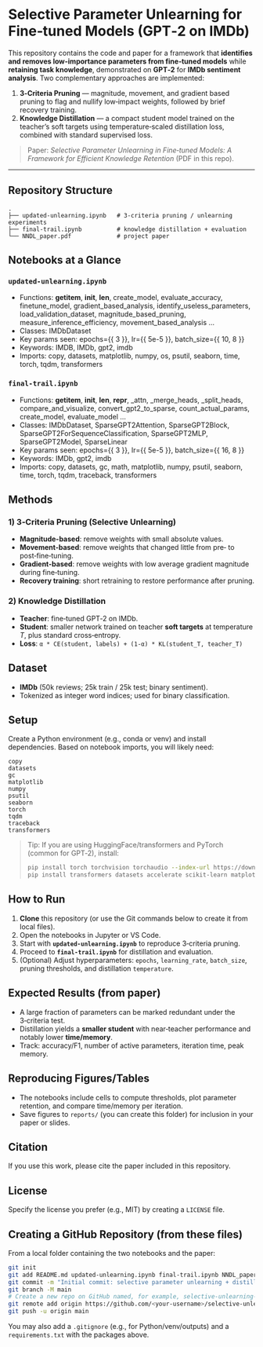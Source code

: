 # Selective Parameter Unlearning for Fine‑tuned Models (GPT‑2 on IMDb)

This repository contains the code and paper for a framework that **identifies and removes low-importance parameters from fine‑tuned models** while **retaining task knowledge**, demonstrated on **GPT‑2** for **IMDb sentiment analysis**. Two complementary approaches are implemented:

1. **3‑Criteria Pruning** — magnitude, movement, and gradient based pruning to flag and nullify low‑impact weights, followed by brief recovery training.
2. **Knowledge Distillation** — a compact student model trained on the teacher’s soft targets using temperature‑scaled distillation loss, combined with standard supervised loss.

> Paper: *Selective Parameter Unlearning in Fine‑tuned Models: A Framework for Efficient Knowledge Retention* (PDF in this repo).

---

## Repository Structure

```
.
├── updated-unlearning.ipynb   # 3-criteria pruning / unlearning experiments
├── final-trail.ipynb          # knowledge distillation + evaluation
└── NNDL_paper.pdf             # project paper
```

## Notebooks at a Glance

### `updated-unlearning.ipynb`
- Functions: __getitem__, __init__, __len__, create_model, evaluate_accuracy, finetune_model, gradient_based_analysis, identify_useless_parameters, load_validation_dataset, magnitude_based_pruning, measure_inference_efficiency, movement_based_analysis ...
- Classes: IMDbDataset
- Key params seen: epochs={{ 3 }}, lr={{ 5e-5 }}, batch_size={{ 10, 8 }}
- Keywords: IMDB, IMDb, gpt2, imdb
- Imports: copy, datasets, matplotlib, numpy, os, psutil, seaborn, time, torch, tqdm, transformers

### `final-trail.ipynb`
- Functions: __getitem__, __init__, __len__, __repr__, _attn, _merge_heads, _split_heads, compare_and_visualize, convert_gpt2_to_sparse, count_actual_params, create_model, evaluate_model ...
- Classes: IMDbDataset, SparseGPT2Attention, SparseGPT2Block, SparseGPT2ForSequenceClassification, SparseGPT2MLP, SparseGPT2Model, SparseLinear
- Key params seen: epochs={{ 3 }}, lr={{ 5e-5 }}, batch_size={{ 16, 8 }}
- Keywords: IMDb, gpt2, imdb
- Imports: copy, datasets, gc, math, matplotlib, numpy, psutil, seaborn, time, torch, tqdm, traceback, transformers 

## Methods

### 1) 3‑Criteria Pruning (Selective Unlearning)
- **Magnitude-based**: remove weights with small absolute values.
- **Movement-based**: remove weights that changed little from pre‑ to post‑fine‑tuning.
- **Gradient-based**: remove weights with low average gradient magnitude during fine‑tuning.
- **Recovery training**: short retraining to restore performance after pruning.

### 2) Knowledge Distillation
- **Teacher**: fine‑tuned GPT‑2 on IMDb.
- **Student**: smaller network trained on teacher **soft targets** at temperature *T*, plus standard cross‑entropy.
- **Loss**: `α * CE(student, labels) + (1-α) * KL(student_T, teacher_T)`

## Dataset

- **IMDb** (50k reviews; 25k train / 25k test; binary sentiment). 
- Tokenized as integer word indices; used for binary classification.

## Setup

Create a Python environment (e.g., conda or venv) and install dependencies. Based on notebook imports, you will likely need:

```
copy
datasets
gc
matplotlib
numpy
psutil
seaborn
torch
tqdm
traceback
transformers
```

> Tip: If you are using HuggingFace/transformers and PyTorch (common for GPT‑2), install:
>
> ```bash
> pip install torch torchvision torchaudio --index-url https://download.pytorch.org/whl/cpu
> pip install transformers datasets accelerate scikit-learn matplotlib tqdm
> ```

## How to Run

1. **Clone** this repository (or use the Git commands below to create it from local files).
2. Open the notebooks in Jupyter or VS Code.
3. Start with **`updated-unlearning.ipynb`** to reproduce 3‑criteria pruning.
4. Proceed to **`final-trail.ipynb`** for distillation and evaluation.
5. (Optional) Adjust hyperparameters: `epochs`, `learning_rate`, `batch_size`, pruning thresholds, and distillation `temperature`.

## Expected Results (from paper)
- A large fraction of parameters can be marked redundant under the 3‑criteria test.
- Distillation yields a **smaller student** with near‑teacher performance and notably lower **time/memory**.
- Track: accuracy/F1, number of active parameters, iteration time, peak memory.

## Reproducing Figures/Tables
- The notebooks include cells to compute thresholds, plot parameter retention, and compare time/memory per iteration.
- Save figures to `reports/` (you can create this folder) for inclusion in your paper or slides.

## Citation

If you use this work, please cite the paper included in this repository.

## License

Specify the license you prefer (e.g., MIT) by creating a `LICENSE` file.

## Creating a GitHub Repository (from these files)

From a local folder containing the two notebooks and the paper:

```bash
git init
git add README.md updated-unlearning.ipynb final-trail.ipynb NNDL_paper.pdf
git commit -m "Initial commit: selective parameter unlearning + distillation (GPT-2 IMDb)"
git branch -M main
# Create a new repo on GitHub named, for example, selective-unlearning-gpt2
git remote add origin https://github.com/<your-username>/selective-unlearning-gpt2.git
git push -u origin main
```

You may also add a `.gitignore` (e.g., for Python/venv/outputs) and a `requirements.txt` with the packages above.
